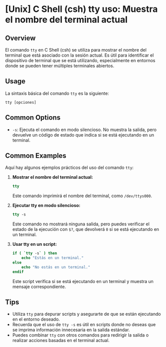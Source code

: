 # [Unix] C Shell (csh) tty uso: Muestra el nombre del terminal actual

## Overview
El comando `tty` en C Shell (csh) se utiliza para mostrar el nombre del terminal que está asociado con la sesión actual. Es útil para identificar el dispositivo de terminal que se está utilizando, especialmente en entornos donde se pueden tener múltiples terminales abiertos.

## Usage
La sintaxis básica del comando `tty` es la siguiente:

```
tty [opciones]
```

## Common Options
- `-s`: Ejecuta el comando en modo silencioso. No muestra la salida, pero devuelve un código de estado que indica si se está ejecutando en un terminal.

## Common Examples
Aquí hay algunos ejemplos prácticos del uso del comando `tty`:

1. **Mostrar el nombre del terminal actual:**
   ```csh
   tty
   ```
   Este comando imprimirá el nombre del terminal, como `/dev/ttys000`.

2. **Ejecutar tty en modo silencioso:**
   ```csh
   tty -s
   ```
   Este comando no mostrará ninguna salida, pero puedes verificar el estado de la ejecución con `$?`, que devolverá `0` si se está ejecutando en un terminal.

3. **Usar tty en un script:**
   ```csh
   if ( `tty -s` ) then
       echo "Estás en un terminal."
   else
       echo "No estás en un terminal."
   endif
   ```
   Este script verifica si se está ejecutando en un terminal y muestra un mensaje correspondiente.

## Tips
- Utiliza `tty` para depurar scripts y asegurarte de que se están ejecutando en el entorno deseado.
- Recuerda que el uso de `tty -s` es útil en scripts donde no deseas que se imprima información innecesaria en la salida estándar.
- Puedes combinar `tty` con otros comandos para redirigir la salida o realizar acciones basadas en el terminal actual.